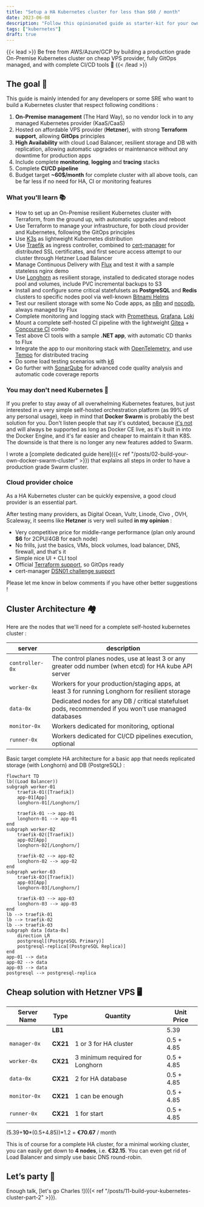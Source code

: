 ```yaml
---
title: "Setup a HA Kubernetes cluster for less than $60 / month"
date: 2023-06-08
description: "Follow this opinionated guide as starter-kit for your own Kubernetes platform..."
tags: ["kubernetes"]
draft: true
---
```


{{< lead >}}
Be free from AWS/Azure/GCP by building a production grade On-Premise Kubernetes cluster on cheap VPS provider, fully GitOps managed, and with complete CI/CD tools 🎉
{{< /lead >}}

## The goal 🎯

This guide is mainly intended for any developers or some SRE who want to build a Kubernetes cluster that respect following conditions :

1. **On-Premise management** (The Hard Way), so no vendor lock in to any managed Kubernetes provider (KaaS/CaaS)
2. Hosted on affordable VPS provider (**Hetzner**), with strong **Terraform support**, allowing **GitOps** principles
3. **High Availability** with cloud Load Balancer, resilient storage and DB with replication, allowing automatic upgrades or maintenance without any downtime for production apps
4. Include complete **monitoring**, **logging** and **tracing** stacks
5. Complete **CI/CD pipeline**
6. Budget target **~60$/month** for complete cluster with all above tools, can be far less if no need for HA, CI or monitoring features

### What you'll learn 📚

* How to set up an On-Premise resilient Kubernetes cluster with Terraform, from the ground up, with automatic upgrades and reboot
* Use Terraform to manage your infrastructure, for both cloud provider and Kubernetes, following the GitOps principles
* Use [K3s](https://k3s.io/) as lightweight Kubernetes distribution
* Use [Traefik](https://traefik.io/) as ingress controller, combined to [cert-manager](https://cert-manager.io/) for distributed SSL certificates, and first secure access attempt to our cluster through Hetzner Load Balancer
* Manage Continuous Delivery with [Flux](https://fluxcd.io/) and test it with a sample stateless nginx demo
* Use [Longhorn](https://longhorn.io/) as resilient storage, installed to dedicated storage nodes pool and volumes, include PVC incremental backups to S3
* Install and configure some critical statefulsets as **PostgreSQL** and **Redis** clusters to specific nodes pool via well-known [Bitnami Helms](https://bitnami.com/stacks/helm)
* Test our resilient storage with some No Code apps, as [n8n](https://n8n.io/) and [nocodb](https://nocodb.com/), always managed by Flux
* Complete monitoring and logging stack with [Prometheus](https://prometheus.io/), [Grafana](https://grafana.com/), [Loki](https://grafana.com/oss/loki/)
* Mount a complete self-hosted CI pipeline with the lightweight [Gitea](https://gitea.io/) + [Concourse CI](https://concourse-ci.org/) combo
* Test above CI tools with a sample **.NET app**, with automatic CD thanks to Flux
* Integrate the app to our monitoring stack with [OpenTelemetry](https://opentelemetry.io/), and use [Tempo](https://grafana.com/oss/tempo/) for distributed tracing
* Do some load testing scenarios with [k6](https://k6.io/)
* Go further with [SonarQube](https://www.sonarsource.com/products/sonarqube/) for advanced code quality analysis and automatic code coverage reports

### You may don't need Kubernetes 🧐

If you prefer to stay away of all overwhelming Kubernetes features, but just interested in a very simple self-hosted orchestration platform (as 99% of any personal usage), keep in mind that **Docker Swarm** is probably the best solution for you. Don't listen people that say it's outdated, because [it's not](https://dockerlabs.collabnix.com/intermediate/swarm/difference-between-docker-swarm-vs-swarm-mode-vs-swarmkit.html) and will always be supported as long as Docker CE live, as it's built in into the Docker Engine, and it's far easier and cheaper to maintain it than K8S. The downside is that there is no longer any new features added to Swarm.

I wrote a [complete dedicated guide here]({{< ref "/posts/02-build-your-own-docker-swarm-cluster" >}}) that explains all steps in order to have a production grade Swarm cluster.

### Cloud provider choice

As a HA Kubernetes cluster can be quickly expensive, a good cloud provider is an essential part.

After testing many providers, as Digital Ocean, Vultr, Linode, Civo , OVH, Scaleway, it seems like **Hetzner** is very well suited **in my opinion** :

* Very competitive price for middle-range performance (plan only around **$6** for 2CPU/4GB for each node)
* No frills, just the basics, VMs, block volumes, load balancer, DNS, firewall, and that's it
* Simple nice UI + CLI tool
* Official [Terraform support](https://registry.terraform.io/providers/hetznercloud/hcloud/latest), so GitOps ready
* cert-manager [DSN01 challenge support](https://github.com/vadimkim/cert-manager-webhook-hetzner)

Please let me know in below comments if you have other better suggestions !

## Cluster Architecture 🏘️

Here are the nodes that we'll need for a complete self-hosted kubernetes cluster :

| server          | description                                                                                            |
| --------------- | ------------------------------------------------------------------------------------------------------ |
| `controller-0x` | The control planes nodes, use at least 3 or any greater odd number (when etcd) for HA kube API server  |
| `worker-0x`     | Workers for your production/staging apps, at least 3 for running Longhorn for resilient storage        |
| `data-0x`       | Dedicated nodes for any DB / critical statefulset pods, recommended if you won't use managed databases |
| `monitor-0x`    | Workers dedicated for monitoring, optional                                                             |
| `runner-0x`     | Workers dedicated for CI/CD pipelines execution, optional                                              |

Basic target complete HA architecture for a basic app that needs replicated storage (with Longhorn) and DB (PostgreSQL) :

```mermaid
flowchart TD
lb((Load Balancer))
subgraph worker-01
    traefik-01([Traefik])
    app-01[App]
    longhorn-01[/Longhorn/]

    traefik-01 --> app-01
    longhorn-01 --> app-01
end
subgraph worker-02
    traefik-02([Traefik])
    app-02[App]
    longhorn-02[/Longhorn/]

    traefik-02 --> app-02
    longhorn-02 --> app-02
end
subgraph worker-03
    traefik-03([Traefik])
    app-03[App]
    longhorn-03[/Longhorn/]

    traefik-03 --> app-03
    longhorn-03 --> app-03
end
lb --> traefik-01
lb --> traefik-02
lb --> traefik-03
subgraph data [data-0x]
    direction LR
    postgresql[(PostgreSQL Primary)]
    postgresql-replica[(PostgreSQL Replica)]
end
app-01 --> data
app-02 --> data
app-03 --> data
postgresql --> postgresql-replica
```

## Cheap solution with Hetzner VPS 🖥️

| Server Name  | Type     | Quantity                        | Unit Price |
| ------------ | -------- | ------------------------------- | ---------- |
|              | **LB1**  |                                 | 5.39       |
| `manager-0x` | **CX21** | 1 or 3 for HA cluster           | 0.5 + 4.85 |
| `worker-0x`  | **CX21** | 3 minimum required for Longhorn | 0.5 + 4.85 |
| `data-0x`    | **CX21** | 2 for HA database               | 0.5 + 4.85 |
| `monitor-0x` | **CX21** | 1 can be enough                 | 0.5 + 4.85 |
| `runner-0x`  | **CX21** | 1 for start                     | 0.5 + 4.85 |

(5.39+**10**\*(0.5+4.85))*1.2 = **€70.67** / month

This is of course for a complete HA cluster, for a minimal working cluster, you can easily get down to **4 nodes**, i.e. **€32.15**. You can even get rid of Load Balancer and simply use basic DNS round-robin.

## Let’s party 🎉

Enough talk, [let's go Charles !]({{< ref "/posts/11-build-your-kubernetes-cluster-part-2" >}}).
